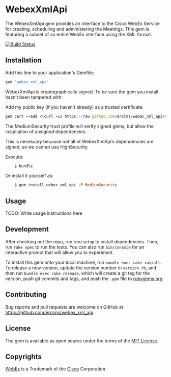 # WebexXmlApi

The WebexXmlApi gem provides an interface to the Cisco WebEx Service for creating, scheduling and administering the Meetings. This gem is featuring a subset of an entire WebEx interface using the XML format.

[![Build Status](https://travis-ci.org/erolms/webex_xml_api.svg?branch=master)](https://travis-ci.org/erolms/webex_xml_api)

## Installation

Add this line to your application's Gemfile:

```ruby
gem 'webex_xml_api'
```

WebexXmlApi is cryptographically signed. To be sure the gem you install hasn’t been tampered with:

Add my public key (if you haven’t already) as a trusted certificate:

```ruby
gem cert --add <(curl -Ls https://raw.github.com/erolms/webex_xml_api/master/certs/erolms.pem)
```

The MediumSecurity trust profile will verify signed gems, but allow the installation of unsigned dependencies.

This is necessary because not all of WebexXmlApi’s dependencies are signed, so we cannot use HighSecurity.

Execute:

```ruby
    $ bundle
```

Or install it yourself as:

```ruby
    $ gem install webex_xml_api -P MediumSecurity
```

## Usage

TODO: Write usage instructions here

## Development

After checking out the repo, run `bin/setup` to install dependencies. Then, run `rake spec` to run the tests. You can also run `bin/console` for an interactive prompt that will allow you to experiment.

To install this gem onto your local machine, run `bundle exec rake install`. To release a new version, update the version number in `version.rb`, and then run `bundle exec rake release`, which will create a git tag for the version, push git commits and tags, and push the `.gem` file to [rubygems.org](https://rubygems.org).

## Contributing

Bug reports and pull requests are welcome on GitHub at https://github.com/erolms/webex_xml_api.

## License

The gem is available as open source under the terms of the [MIT License](http://opensource.org/licenses/MIT).

## Copyrights

[WebEx](https://www.webex.com/) is a Trademark of the [Cisco](https://www.cisco.com/) Corporation.

